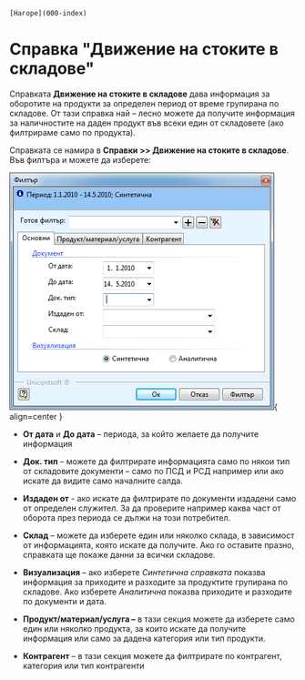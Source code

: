 ```{only} html
[Нагоре](000-index)
```

# Справка "Движение на стоките в складове"

Справката **Движение на стоките в складове** дава информация за
оборотите на продукти за определен период от време групирана по
складове. От тази справка най – лесно можете да получите информация за
наличностите на даден продукт във всеки един от складовете (ако
филтрираме само по продукта).

Справката се намира в **Справки \>\> Движение на стоките в складове**.
Във филтъра и можете да изберете:

![](903-image100.png){ align=center }

 - **От дата** и **До дата** – периода, за който желаете да получите информация

 - **Док. тип** – можете да филтрирате информацията само по някои тип от складовите документи – само по ПСД и РСД например или ако искате да видите само началните салда.

 - **Издаден от** - ако искате да филтрирате по документи издадени само от определен служител. За да проверите например каква част от оборота през периода се дължи на този потребител.

 - **Склад** – можете да изберете един или няколко склада, в зависимост от информацията, която искате да получите. Ако го оставите празно, справката ще покаже данни за всички складове.

 - **Визуализация** – ако изберете *Синтетична справката* показва информация за приходите и разходите за продуктите групирана по складове. Ако изберете *Аналитична* показва приходите и разходите по документи и дата. 

 - **Продукт/материал/услуга –** в тази секция можете да изберете само един или няколко продукта, за които искате да получите информация или само за дадена категория или тип продукти.

 - **Контрагент** – в тази секция можете да филтрирате по контрагент, категория или тип контрагенти